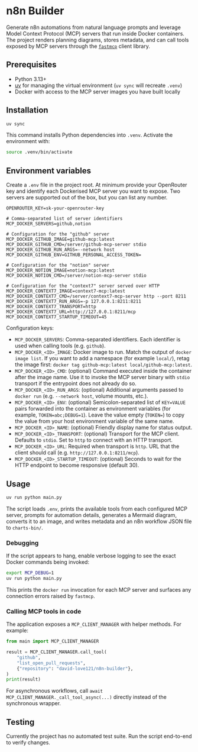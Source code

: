 # n8n Builder

Generate n8n automations from natural language prompts and leverage Model Context Protocol (MCP) servers that run inside Docker containers. The project renders planning diagrams, stores metadata, and can call tools exposed by MCP servers through the [`fastmcp`](https://github.com/jlowin/fastmcp) client library.

## Prerequisites

- Python 3.13+
- [uv](https://github.com/astral-sh/uv) for managing the virtual environment (`uv sync` will recreate `.venv`)
- Docker with access to the MCP server images you have built locally

## Installation

```bash
uv sync
```

This command installs Python dependencies into `.venv`. Activate the environment with:

```bash
source .venv/bin/activate
```

## Environment variables

Create a `.env` file in the project root. At minimum provide your OpenRouter key and identify each Dockerised MCP server you want to expose. Two servers are supported out of the box, but you can list any number.

```dotenv
OPENROUTER_KEY=sk-your-openrouter-key

# Comma-separated list of server identifiers
MCP_DOCKER_SERVERS=github,notion

# Configuration for the "github" server
MCP_DOCKER_GITHUB_IMAGE=github-mcp:latest
MCP_DOCKER_GITHUB_CMD=/server/github-mcp-server stdio
MCP_DOCKER_GITHUB_RUN_ARGS=--network host
MCP_DOCKER_GITHUB_ENV=GITHUB_PERSONAL_ACCESS_TOKEN=

# Configuration for the "notion" server
MCP_DOCKER_NOTION_IMAGE=notion-mcp:latest
MCP_DOCKER_NOTION_CMD=/server/notion-mcp-server stdio

# Configuration for the "context7" server served over HTTP
MCP_DOCKER_CONTEXT7_IMAGE=context7-mcp:latest
MCP_DOCKER_CONTEXT7_CMD=/server/context7-mcp-server http --port 8211
MCP_DOCKER_CONTEXT7_RUN_ARGS=-p 127.0.0.1:8211:8211
MCP_DOCKER_CONTEXT7_TRANSPORT=http
MCP_DOCKER_CONTEXT7_URL=http://127.0.0.1:8211/mcp
MCP_DOCKER_CONTEXT7_STARTUP_TIMEOUT=45
```

Configuration keys:

- `MCP_DOCKER_SERVERS`: Comma-separated identifiers. Each identifier is used when calling tools (e.g. `github`).
- `MCP_DOCKER_<ID>_IMAGE`: Docker image to run. Match the output of `docker image list`. If you want to add a namespace (for example `local/`), retag the image first: `docker tag github-mcp:latest local/github-mcp:latest`.
- `MCP_DOCKER_<ID>_CMD`: (optional) Command executed inside the container after the image name. Use it to invoke the MCP server binary with `stdio` transport if the entrypoint does not already do so.
- `MCP_DOCKER_<ID>_RUN_ARGS`: (optional) Additional arguments passed to `docker run` (e.g. `--network host`, volume mounts, etc.).
- `MCP_DOCKER_<ID>_ENV`: (optional) Semicolon-separated list of `KEY=VALUE` pairs forwarded into the container as environment variables (for example, `TOKEN=abc;DEBUG=1`). Leave the value empty (`TOKEN=`) to copy the value from your host environment variable of the same name.
- `MCP_DOCKER_<ID>_NAME`: (optional) Friendly display name for status output.
- `MCP_DOCKER_<ID>_TRANSPORT`: (optional) Transport for the MCP client. Defaults to `stdio`. Set to `http` to connect with an HTTP transport.
- `MCP_DOCKER_<ID>_URL`: Required when transport is `http`. URL that the client should call (e.g. `http://127.0.0.1:8211/mcp`).
- `MCP_DOCKER_<ID>_STARTUP_TIMEOUT`: (optional) Seconds to wait for the HTTP endpoint to become responsive (default 30).

## Usage

```bash
uv run python main.py
```

The script loads `.env`, prints the available tools from each configured MCP server, prompts for automation details, generates a Mermaid diagram, converts it to an image, and writes metadata and an n8n workflow JSON file to `charts-bin/`.

### Debugging

If the script appears to hang, enable verbose logging to see the exact Docker commands being invoked:

```bash
export MCP_DEBUG=1
uv run python main.py
```

This prints the `docker run` invocation for each MCP server and surfaces any connection errors raised by `fastmcp`.

### Calling MCP tools in code

The application exposes a `MCP_CLIENT_MANAGER` with helper methods. For example:

```python
from main import MCP_CLIENT_MANAGER

result = MCP_CLIENT_MANAGER.call_tool(
	"github",
	"list_open_pull_requests",
	{"repository": "david-love121/n8n-builder"},
)
print(result)
```

For asynchronous workflows, call `await MCP_CLIENT_MANAGER._call_tool_async(...)` directly instead of the synchronous wrapper.

## Testing

Currently the project has no automated test suite. Run the script end-to-end to verify changes.
